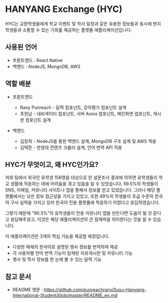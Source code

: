 # HANYANG Exchange (HYC)
 HYC는 교환학생들에게 학교 이벤트 및 학사 일정과 같은 유용한 정보들과 동시에 현지 학생들과 소통할 수 있는 기회를 제공하는 플랫폼 애플리케이션입니다.
  
## 사용된 언어
 - 프론트엔드 : React Native
 - 백엔드 : NodeJS, MongoDB, AWS
  
## 역할 배분
 - 프론트엔드
   - Rany Punreach - 달력 컴포넌트, 강의평가 컴포넌트 설계
   - 추헌남 - 네비게이터 컴포넌트, 서버 Axios 컴포넌트, 메인화면 컴포넌트, 게시판 컴포넌트 설계
   
   
 - 백엔드
   - 김창희 - NodeJS를 통한 백엔드 설계, MongoDB 구조 설계 및 AWS 적용
   - 김택준 - 한양대 컨텐츠 크롤러 설계, 언어 번역 API 적용
  
## HYC가 무엇이고, 왜 HYC인가요?
 저희 팀에서 외국인 유학생 156명을 대상으로 한 설문조사 결과에 의하면 유학생들이 학교 생활에 적응하는 데에 어려움을 겪고 있음을 알 수 있었습니다. 59.5%의 학생들이 SNS, 이메일, 커뮤니티 사이트나 앱을 통해서 정보를 얻고 있었습니다. 그러나 해당 플랫폼에서는 낮은 정보 접근성을 가지고 있었고, 또한 49%의 학생들이 초급 수준의 한국어 구사 실력을 가지고 있어 한국어 전용 플랫폼에 적응하기 어렵다고 응답하였습니다.  
 
 그렇기 때문에 "90.3%"의 유학생들이 전용 커뮤니티 앱을 만든다면 도움이 될 것 같다고 응답해주셨고, 이것은 해당 애플리케이션의 큰 잠재력을 의미한다는 것을 알 수 있습니다.  
 
  이 애플리케이션은 3개의 핵심 기능을 제공할 예정입니다.
   - 다양한 매체의 한국어로 설명된 행사 정보를 번역하여 제공
   - 각 사용자별 언어 번역 기능이 탑재된 자유게시판 및 커뮤니티 기능
   - 행사 및 학사 정보를 한 눈에 볼 수 있는 달력 기능

## 참고 문서
 - README 영문 : https://github.com/punreachrany/Susu-Hanyang-International-Student/blob/master/README_en.md
